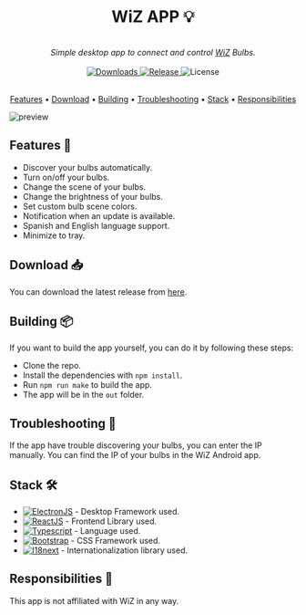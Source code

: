 <div align="center">
    <h1>WiZ APP 💡</h1>
    <br>
    <i>Simple desktop app to connect and control <a href="https://www.wizconnected.com/">WiZ</a> Bulbs.</i>
    <br>
    <br>
    <a href="https://github.com/MatiasTK/WizAPP/releases/latest">
        <img src="https://img.shields.io/github/downloads/MatiasTK/WizAPP/total?style=for-the-badge" alt="Downloads">
    </a>
    <a href="https://github.com/MatiasTK/WizAPP/releases/latest">
        <img src="https://img.shields.io/github/v/release/MatiasTK/WizAPP?style=for-the-badge" alt="Release">
    </a>
    <img src="https://img.shields.io/github/license/MatiasTK/WizAPP?style=for-the-badge" alt="License">
    <br>
    <br>
    <p align="center">
        <a href="#features-">Features</a> •
        <a href="#download-">Download</a> •
        <a href="#building-">Building</a> •
        <a href="#troubleshooting-">Troubleshooting</a> •
        <a href="#stack-%EF%B8%8F">Stack</a> •
        <a href="#responsibilities-">Responsibilities</a>
    </p>
</div>

![preview](https://github.com/MatiasTK/WizAPP/blob/main/img/preview.gif?raw=true)

## Features 🌟

- Discover your bulbs automatically.
- Turn on/off your bulbs.
- Change the scene of your bulbs.
- Change the brightness of your bulbs.
- Set custom bulb scene colors.
- Notification when an update is available.
- Spanish and English language support.
- Minimize to tray.

## Download 📥

You can download the latest release from [here](https://github.com/MatiasTK/WizAPP/releases/latest).

## Building 📦

If you want to build the app yourself, you can do it by following these steps:

- Clone the repo.
- Install the dependencies with `npm install`.
- Run `npm run make` to build the app.
- The app will be in the `out` folder.

## Troubleshooting 🔨

If the app have trouble discovering your bulbs, you can enter the IP manually. You can find the IP of your bulbs in the WiZ Android app.

## Stack 🛠️

- [![ElectronJS](https://img.shields.io/badge/Electron-2B2E3A?style=for-the-badge&logo=electron&logoColor=9FEAF9)](https://www.electronjs.org/) - Desktop Framework used.
- [![ReactJS](https://img.shields.io/badge/React-20232A?style=for-the-badge&logo=react&logoColor=61DAFB)](https://reactjs.org/) - Frontend Library used.
- [![Typescript](https://img.shields.io/badge/TypeScript-007ACC?style=for-the-badge&logo=typescript&logoColor=white)](https://www.typescriptlang.org/) - Language used.
- [![Bootstrap](https://img.shields.io/badge/Bootstrap-563D7C?style=for-the-badge&logo=bootstrap&logoColor=white)](https://getbootstrap.com/) - CSS Framework used.
- [![I18next](https://img.shields.io/badge/I18next-0D2B3E?style=for-the-badge&logo=i18next&logoColor=white)](https://www.i18next.com/) - Internationalization library used.

## Responsibilities 📖

This app is not affiliated with WiZ in any way.
